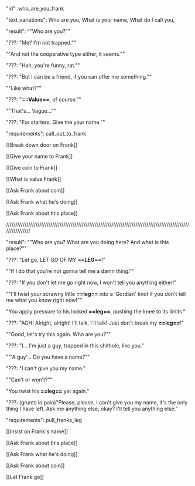 "id": who_are_you_frank

"text_variations":
Who are you, What is your name, What do I call you, 

"result":
""Who are you?""

"???: "Me? I'm not trapped.""

""And not the cooperative type either, it seems.""

"???: "Hah, you're funny, rat.""

"???: "But I can be a friend, if you can offer me something.""

""Like what?""

"???: "**==Value==**, of course.""

""That's... Vague...""

"???: "For starters. Give me your name.""

"requirements": call_out_to_frank

[[Break down door on Frank]]

[[Give your name to Frank]]

[[Give coin to Frank]]

[[What is value Frank]]

[[Ask Frank about coin]]

[[Ask Frank what he's doing]]

[[Ask Frank about this place]]

////////////////////////////////////////////////////////////////////////////////////////////////////////////////

"result":
""Who are you? What are you doing here? And what is this place?""

"???: "Let go, LET GO OF MY **==LEG==**!"

""If I do that you're not gonna tell me a damn thing.""

"???: "If you don't let me go right now, I won't tell you anything either!"

""I'll twist your scrawny little **==leg==** into a 'Gordian' knot if you don't tell me what you know right now!""

"You apply pressure to his locked **==leg==**, pushing the knee to its limits."

"???: "AGH! Alright, alright! I'll talk, I'll talk! Just don't break my **==leg==**!"

""Good, let's try this again. Who are you?""

"???: "I... I'm just a guy, trapped in this shithole, like you."

""'A guy'... Do you have a name?""

"???: "I can't give you my name."

""Can't or won't?""

"You twist his **==leg==** yet again."

"???: (grunts in pain)"Please, please, I can't give you my name, it's the only thing I have left. Ask me anything else, okay? I'll tell you anything else."

"requirements": pull_franks_leg

[[Insist on Frank's name]]

[[Ask Frank about this place]]

[[Ask Frank what he's doing]]

[[Ask Frank about coin]]

[[Let Frank go]]




